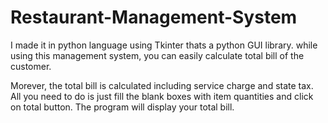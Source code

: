 # Restaurant-Management-System
I made it in python language using Tkinter thats a python GUI library. while using this management system, you can easily calculate total bill of the customer.

Morever, the total bill is calculated including service charge and state tax. All you need to do is just fill the blank boxes with item quantities and click on total button. The program will display your total bill.


